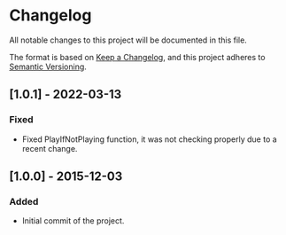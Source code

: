 # Changelog
All notable changes to this project will be documented in this file.

The format is based on [Keep a Changelog](https://keepachangelog.com/en/1.0.0/),
and this project adheres to [Semantic Versioning](https://semver.org/spec/v2.0.0.html).

## [1.0.1] - 2022-03-13
### Fixed
- Fixed PlayIfNotPlaying function, it was not checking properly due to a recent change.

## [1.0.0] - 2015-12-03
### Added
- Initial commit of the project.
